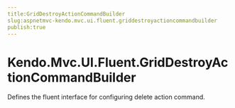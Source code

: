 ```yaml
---
title:GridDestroyActionCommandBuilder
slug:aspnetmvc-kendo.mvc.ui.fluent.griddestroyactioncommandbuilder
publish:true
---
```


# Kendo.Mvc.UI.Fluent.GridDestroyActionCommandBuilder

Defines the fluent interface for configuring delete action command. 
